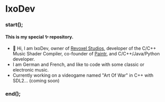 # IxoDev

### start();

#### This is my special ✨ repository.

- 👋 Hi, I am IxoDev, owner of <a href="https://www.github.com/revoxel">Revoxel Studios</a>, developer of the C/C++ Music Shader Compiler, co-founder of <a href="https://paintr-ai.github.io/">Paintr</a>, and C/C++/Java/Python developer.
- I am German and French, and like to code with some classic or electronic music.
- Currently working on a videogame named "Art Of War" in C++ with SDL2... (coming soon)

### end();
<!--
ixodev/ixodev is a ✨ special ✨ repository because its `README.md` (this file) appears on your GitHub profile.
You can click the Preview link to take a look at your changes.
-->

